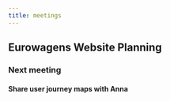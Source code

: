 ```yaml
---
title: meetings
---
```


## Eurowagens Website Planning

### Next meeting
#### Share user journey maps with Anna
